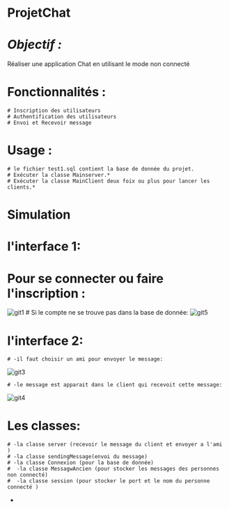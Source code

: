 # ProjetChat
# *****Objectif :***** 
Réaliser une application Chat en utilisant le mode non connecté 
# ****Fonctionnalités :****

    # Inscription des utilisateurs
    # Authentification des utilisateurs
    # Envoi et Recevoir message
    
# ****Usage :****
    # le fichier test1.sql contient la base de donnée du projet.
    # Exécuter la classe Mainserver.*
    # Exécuter la classe MainClient deux foix ou plus pour lancer les clients.*
# ****Simulation****
# **l'interface 1:**
  
# Pour se connecter ou faire l'inscription :

![git1](https://user-images.githubusercontent.com/108548578/212135762-a645ca54-cf69-4a4d-812d-c3b3c43f0998.PNG)
    # Si le compte ne se trouve pas dans la base de donnée:
![git5](https://user-images.githubusercontent.com/108548578/212140458-257254ba-d678-40a5-a29e-0d62cb1bfc99.PNG)


# **l'interface 2:**

    # -il faut choisir un ami pour envoyer le message:

![git3](https://user-images.githubusercontent.com/108548578/212137487-0d02c6cd-8a22-4f80-9699-6419362c627d.PNG)

    # -le message est apparait dans le client qui recevoit cette message:

![git4](https://user-images.githubusercontent.com/108548578/212138060-94b2e8ba-b17e-43db-97da-88d1aa145585.PNG)

# Les classes:
    # -la classe server (recevoir le message du client et envoyer a l'ami )
    # -la classe sendingMessage(envoi du message)
    # -la classe Connexion (pour la base de donnée)
    #  -la classe MessagwAncien (pour stocker les messages des personnes non connecté)
    #  -la classe session (pour stocker le port et le nom du personne connecté )
-

 
